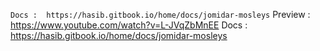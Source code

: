 ```Docs :  https://hasib.gitbook.io/home/docs/jomidar-mosleys```
Preview : https://www.youtube.com/watch?v=L-JVqZbMnEE
Docs :  https://hasib.gitbook.io/home/docs/jomidar-mosleys
 

